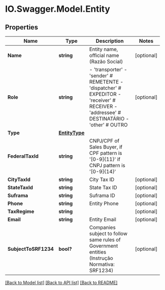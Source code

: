# IO.Swagger.Model.Entity
## Properties

Name | Type | Description | Notes
------------ | ------------- | ------------- | -------------
**Name** | **string** | Entity name, official name (Razão Social) | [optional] 
**Role** | **string** | - &#39;transporter&#39; - &#39;sender&#39; # REMETENTE - &#39;dispatcher&#39; # EXPEDITOR - &#39;receiver&#39; # RECEIVER - &#39;addressee&#39; # DESTINATÁRIO - &#39;other&#39; # OUTRO  | [optional] 
**Type** | [**EntityType**](EntityType.md) |  | 
**FederalTaxId** | **string** | CNPJ/CPF of Sales Buyer, if CPF pattern is &#39;[0-9]{11}&#39; if CNPJ pattern is &#39;[0-9]{14}&#39; | 
**CityTaxId** | **string** | City Tax ID | [optional] 
**StateTaxId** | **string** | State Tax ID | [optional] 
**Suframa** | **string** | Suframa ID | [optional] 
**Phone** | **string** | Entity Phone | [optional] 
**TaxRegime** | **string** |  | [optional] 
**Email** | **string** | Entity Email | [optional] 
**SubjectToSRF1234** | **bool?** | Companies subject to follow same rules of Government entities (Instrução Normativa: SRF1234) | [optional] 

[[Back to Model list]](../README.md#documentation-for-models) [[Back to API list]](../README.md#documentation-for-api-endpoints) [[Back to README]](../README.md)

